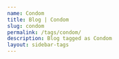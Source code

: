 ```yaml
---
name: Condom
title: Blog | Condom
slug: condom
permalink: /tags/condom/
description: Blog tagged as Condom
layout: sidebar-tags
---
```


